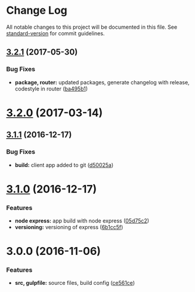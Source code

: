 # Change Log

All notable changes to this project will be documented in this file. See [standard-version](https://github.com/conventional-changelog/standard-version) for commit guidelines.

<a name="3.2.1"></a>
## [3.2.1](https://github.com/viktorolund/cv/compare/v3.2.0...v3.2.1) (2017-05-30)


### Bug Fixes

* **package, router:** updated packages, generate changelog with release, codestyle in router ([ba495b1](https://github.com/viktorolund/cv/commit/ba495b1))



<a name="3.2.0"></a>
# [3.2.0](https://github.com/viktorolund/cv/compare/v3.1.1...v3.2.0) (2017-03-14)



<a name="3.1.1"></a>
## [3.1.1](https://github.com/viktorolund/cv/compare/v3.1.0...v3.1.1) (2016-12-17)


### Bug Fixes

* **build:** client app added to git ([d50025a](https://github.com/viktorolund/cv/commit/d50025a))



<a name="3.1.0"></a>
# [3.1.0](https://github.com/viktorolund/cv/compare/v3.0.0...v3.1.0) (2016-12-17)


### Features

* **node express:** app build with node express ([05d75c2](https://github.com/viktorolund/cv/commit/05d75c2))
* **versioning:** versioning of express ([6b1cc5f](https://github.com/viktorolund/cv/commit/6b1cc5f))



<a name="3.0.0"></a>
# 3.0.0 (2016-11-06)


### Features

* **src, gulpfile:** source files, build config ([ce561ce](https://github.com/viktorolund/cv/commit/ce561ce))




